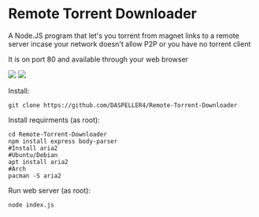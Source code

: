 # Remote Torrent Downloader
A Node.JS program that let's you torrent from magnet links to a remote server incase your network doesn't allow P2P or you have no torrent client

It is on port 80 and available through your web browser

<img src="https://i.imgur.com/laqbLio.png">
<img src="https://i.imgur.com/1SBLO4l.png">

Install:

    git clone https://github.com/DASPELLER4/Remote-Torrent-Downloader

Install requirments (as root):

    cd Remote-Torrent-Downloader 
    npm install express body-parser
    #Install aria2
    #Ubuntu/Debian
    apt install aria2
    #Arch
    pacman -S aria2
    
Run web server (as root):

    node index.js
